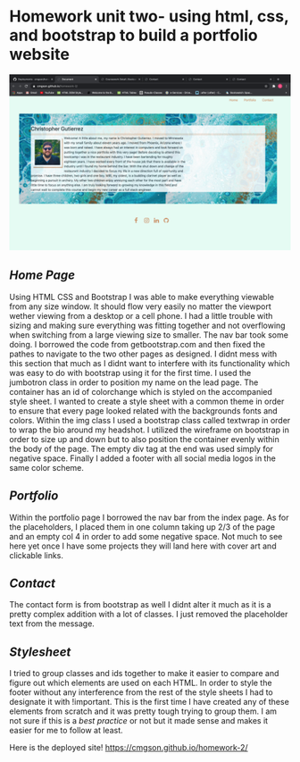 # **Homework unit two- using html, css, and bootstrap to build a portfolio website** #

![screenshot](./assets/screenshot.png)

## *Home Page*

Using HTML CSS and Bootstrap I was able to make everything viewable from any size window.  It should flow very easily no matter the viewport wether viewing from a desktop or a cell phone.  I had a little trouble with sizing and making sure everything was fitting together and not overflowing when switching from a large viewing size to smaller.
The nav bar took some doing.  I borrowed the code from getbootstrap.com and then fixed the pathes to navigate to the two other pages as designed.  I didnt mess with this section that much as I didnt want to interfere with its functionality which was easy to do with bootstrap using it for the first time.
I used the jumbotron class in order to position my name on the lead page.  The container has an id of colorchange which is styled on the accompanied style sheet.  I wanted to create a style sheet with a common theme in order to ensure that every page looked related with the backgrounds fonts and colors.
Within the img class I used a bootstrap class called textwrap in order to wrap the bio around my headshot.
I utilized the wireframe on bootstrap in order to size up and down but to also position the container evenly within the body of the page.  The empty div tag at the end was used simply for negative space.
Finally I added a footer with all social media logos in the same color scheme.

## *Portfolio*

Within the portfolio page I borrowed the nav bar from the index page.  As for the placeholders, I placed them in one column taking up 2/3 of the page and an empty col 4 in order to add some negative space.  Not much to see here yet once I have some projects they will land here with cover art and clickable links.

## *Contact*

The contact form is from bootstrap as well I didnt alter it much as it is a pretty complex addition with a lot of classes.  I just removed the placeholder text from the message.


## *Stylesheet*

I tried to group classes and ids together to make it easier to compare and figure out which elements are used on each HTML.  In order to style the footer without any interference from the rest of the style sheets I had to designate it with !important.  This is the first time I have created any of these elements from scratch and it was pretty tough trying to group them.  I am not sure if this is a *best practice* or not but it made sense and makes it easier for me to follow at least.

Here is the deployed site!
https://cmgson.github.io/homework-2/




